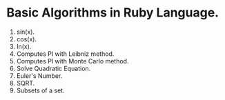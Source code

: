 # Basic Algorithms in Ruby Language. 

1. sin(x).
2. cos(x).
3. ln(x).
4. Computes PI with Leibniz method.
5. Computes PI with Monte Carlo method.
6. Solve Quadratic Equation.
7. Euler's Number.
8. SQRT.
9. Subsets of a set.
